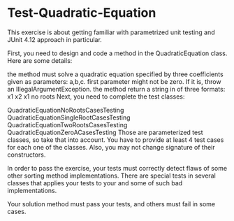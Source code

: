 # Test-Quadratic-Equation
This exercise is about getting familiar with parametrized unit testing and JUnit 4.12 approach in particular.

First, you need to design and code a  method in the QuadraticEquation class.
Here are some details:

the method must solve a quadratic equation specified by three coefficients given as parameters: a,b,c.
first parameter  might not be zero. If it is, throw an IllegalArgumentException.
the  method return a string in of three formats:
x1 x2
x1
no roots
Next, you need to complete the test classes:

QuadraticEquationNoRootsCasesTesting
QuadraticEquationSingleRootCasesTesting
QuadraticEquationTwoRootsCasesTesting
QuadraticEquationZeroACasesTesting
Those are parameterized test classes, so take that into account. You have to provide at least 4 test cases for each one of the classes.
Also, you may not change signature of their constructors.

In order to pass the exercise, your tests must correctly detect flaws of some other sorting method implementations.
There are special tests in several classes that applies your tests to your and some of such bad implementations.

Your solution method must pass your tests, and others must fail in some cases.
